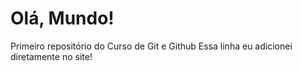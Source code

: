 # Olá, Mundo!
 Primeiro repositório do Curso de Git e Github
Essa linha eu adicionei diretamente no site!
